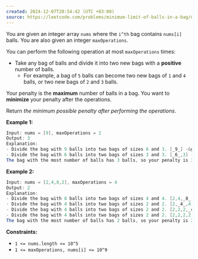 ```yaml
---
created: 2024-12-07T20:54:42 (UTC +03:00)
source: https://leetcode.com/problems/minimum-limit-of-balls-in-a-bag/description/?envType=daily-question&envId=2024-12-07
---
```

You are given an integer array `nums` where the `i^th` bag contains `nums[i]` balls. You are also given an integer `maxOperations`.

You can perform the following operation at most `maxOperations` times:

-   Take any bag of balls and divide it into two new bags with a **positive** number of balls.
    -   For example, a bag of `5` balls can become two new bags of `1` and `4` balls, or two new bags of `2` and `3` balls.

Your penalty is the **maximum** number of balls in a bag. You want to **minimize** your penalty after the operations.

Return _the minimum possible penalty after performing the operations_.


**Example 1:**

``` Java
Input: nums = [9], maxOperations = 2
Output: 3
Explanation: 
- Divide the bag with 9 balls into two bags of sizes 6 and 3. [_9_] -&gt; [6,3].
- Divide the bag with 6 balls into two bags of sizes 3 and 3. [_6_,3] -&gt; [3,3,3].
The bag with the most number of balls has 3 balls, so your penalty is 3 and you should return 3.
```


**Example 2:**

``` Java
Input: nums = [2,4,8,2], maxOperations = 4
Output: 2
Explanation:
- Divide the bag with 8 balls into two bags of sizes 4 and 4. [2,4,_8_,2] -&gt; [2,4,4,4,2].
- Divide the bag with 4 balls into two bags of sizes 2 and 2. [2,_4_,4,4,2] -&gt; [2,2,2,4,4,2].
- Divide the bag with 4 balls into two bags of sizes 2 and 2. [2,2,2,_4_,4,2] -&gt; [2,2,2,2,2,4,2].
- Divide the bag with 4 balls into two bags of sizes 2 and 2. [2,2,2,2,2,_4_,2] -&gt; [2,2,2,2,2,2,2,2].
The bag with the most number of balls has 2 balls, so your penalty is 2, and you should return 2.
```


**Constraints:**

-   `1 <= nums.length <= 10^5`
-   `1 <= maxOperations, nums[i] <= 10^9`
